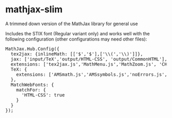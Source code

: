 # mathjax-slim
A trimmed down version of the MathJax library for general use

Includes the STIX font (Regular variant only) and works well with the following configuration (other configurations may need other files):

<pre>MathJax.Hub.Config({
  tex2jax: {inlineMath: [['$','$'],['\\(','\\)']]},
  jax: ['input/TeX','output/HTML-CSS', 'output/CommonHTML'],
  extensions: ['tex2jax.js','MathMenu.js','MathZoom.js', 'CHTML-preview.js'],
  TeX: {
    extensions: ['AMSmath.js','AMSsymbols.js','noErrors.js','noUndefined.js']
  },
  MatchWebFonts: {
    matchFor: {
      'HTML-CSS': true
    }
  }
});</pre>
